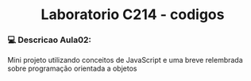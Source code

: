 <h1 align = "center">Laboratorio C214 - codigos</h1>

### :computer: Descricao Aula02:
<p>Mini projeto utilizando conceitos de JavaScript e uma breve relembrada sobre programação orientada a objetos</p>